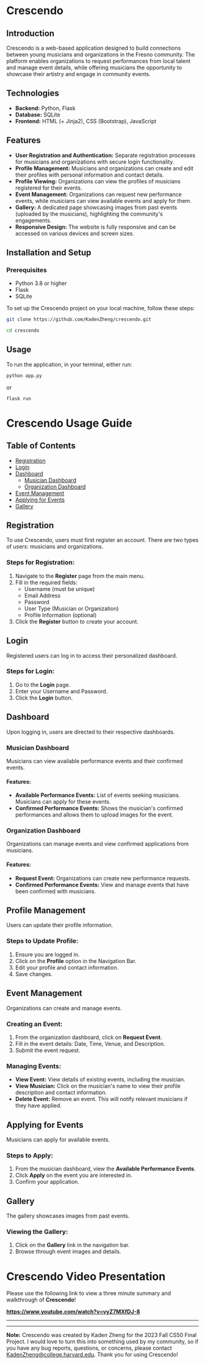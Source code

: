 # Crescendo

## Introduction
Crescendo is a web-based application designed to build connections between young musicians and organizations in the Fresno community. The platform enables organizations to request performances from local talent and manage event details, while offering musicians the opportunity to showcase their artistry and engage in community events.

## Technologies
- **Backend:** Python, Flask
- **Database:** SQLite
- **Frontend:** HTML (+ Jinja2), CSS (Bootstrap), JavaScript

## Features
- **User Registration and Authentication:** Separate registration processes for musicians and organizations with secure login functionality.
- **Profile Management:** Musicians and organizations can create and edit their profiles with personal information and contact details.
- **Profile Viewing:** Organizations can view the profiles of musicians registered for their events.
- **Event Management:** Organizations can request new performance events, while musicians can view available events and apply for them.
- **Gallery:** A dedicated page showcasing images from past events (uploaded by the musicians), highlighting the community's engagements.
- **Responsive Design:** The website is fully responsive and can be accessed on various devices and screen sizes.


## Installation and Setup
### Prerequisites
- Python 3.8 or higher
- Flask
- SQLite

To set up the Crescendo project on your local machine, follow these steps:
```bash
git clone https://github.com/KadenZheng/crescendo.git

cd crescendo
```

## Usage
To run the application, in your terminal, either run:
```bash
python app.py
```
or
```bash
flask run
```
# Crescendo Usage Guide

## Table of Contents
- [Registration](#registration)
- [Login](#login)
- [Dashboard](#dashboard)
  - [Musician Dashboard](#musician-dashboard)
  - [Organization Dashboard](#organization-dashboard)
- [Event Management](#event-management)
- [Applying for Events](#applying-for-events)
- [Gallery](#gallery)

## Registration
To use Crescendo, users must first register an account. There are two types of users: musicians and organizations.

### Steps for Registration:
1. Navigate to the **Register** page from the main menu.
2. Fill in the required fields:
   - Username (must be unique)
   - Email Address
   - Password
   - User Type (Musician or Organization)
   - Profile Information (optional)
3. Click the **Register** button to create your account.

## Login
Registered users can log in to access their personalized dashboard.

### Steps for Login:
1. Go to the **Login** page.
2. Enter your Username and Password.
3. Click the **Login** button.

## Dashboard
Upon logging in, users are directed to their respective dashboards.

### Musician Dashboard
Musicians can view available performance events and their confirmed events.

#### Features:
- **Available Performance Events:** List of events seeking musicians. Musicians can apply for these events.
- **Confirmed Performance Events:** Shows the musician's confirmed performances and allows them to upload images for the event.

### Organization Dashboard
Organizations can manage events and view confirmed applications from musicians.

#### Features:
- **Request Event:** Organizations can create new performance requests.
- **Confirmed Performance Events:** View and manage events that have been confirmed with musicians.

## Profile Management
Users can update their profile information.

### Steps to Update Profile:
1. Ensure you are logged in.
2. Click on the **Profile** option in the Navigation Bar.
3. Edit your profile and contact information.
4. Save changes.

## Event Management
Organizations can create and manage events.

### Creating an Event:
1. From the organization dashboard, click on **Request Event**.
2. Fill in the event details: Date, Time, Venue, and Description.
3. Submit the event request.

### Managing Events:
- **View Event:** View details of existing events, including the musician.
- **View Musician:** Click on the musician's name to view their profile description and contact information.
- **Delete Event:** Remove an event. This will notify relevant musicians if they have applied.

## Applying for Events
Musicians can apply for available events.

### Steps to Apply:
1. From the musician dashboard, view the **Available Performance Events**.
2. Click **Apply** on the event you are interested in.
3. Confirm your application.

## Gallery
The gallery showcases images from past events.

### Viewing the Gallery:
1. Click on the **Gallery** link in the navigation bar.
2. Browse through event images and details.


# Crescendo Video Presentation
Please use the following link to view a three minute summary and walkthrough of **Crescendo**!

**https://www.youtube.com/watch?v=vyZ7MXfDJ-8**

---
---

**Note:** Crescendo was created by Kaden Zheng for the 2023 Fall CS50 Final Project. I would love to turn this into something used by my community, so if you have any bug reports, questions, or concerns, please contact KadenZheng@college.harvard.edu. Thank you for using Crescendo!